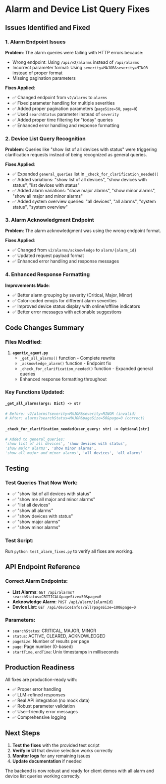 # Alarm and Device List Query Fixes

## Issues Identified and Fixed

### 1. **Alarm Endpoint Issues**

**Problem**: The alarm queries were failing with HTTP errors because:
- Wrong endpoint: Using `/api/v2/alarms` instead of `/api/alarms`
- Incorrect parameter format: Using `severity=MAJOR&severity=MINOR` instead of proper format
- Missing pagination parameters

**Fixes Applied**:
- ✅ Changed endpoint from `v2/alarms` to `alarms`
- ✅ Fixed parameter handling for multiple severities
- ✅ Added proper pagination parameters (`pageSize=50`, `page=0`)
- ✅ Used `searchStatus` parameter instead of `severity`
- ✅ Added proper time filtering for "today" queries
- ✅ Enhanced error handling and response formatting

### 2. **Device List Query Recognition**

**Problem**: Queries like "show list of all devices with status" were triggering clarification requests instead of being recognized as general queries.

**Fixes Applied**:
- ✅ Expanded `general_queries` list in `_check_for_clarification_needed()`
- ✅ Added variations: "show list of all devices", "show devices with status", "list devices with status"
- ✅ Added alarm variations: "show major alarms", "show minor alarms", "show all major and minor alarms"
- ✅ Added system overview queries: "all devices", "all alarms", "system status", "system overview"

### 3. **Alarm Acknowledgment Endpoint**

**Problem**: The alarm acknowledgment was using the wrong endpoint format.

**Fixes Applied**:
- ✅ Changed from `v2/alarms/acknowledge` to `alarm/{alarm_id}`
- ✅ Updated request payload format
- ✅ Enhanced error handling and response messages

### 4. **Enhanced Response Formatting**

**Improvements Made**:
- ✅ Better alarm grouping by severity (Critical, Major, Minor)
- ✅ Color-coded emojis for different alarm severities
- ✅ Improved device status display with online/offline indicators
- ✅ Better error messages with actionable suggestions

## Code Changes Summary

### Files Modified:
1. **`agentic_agent.py`**
   - `_get_all_alarms()` function - Complete rewrite
   - `_acknowledge_alarm()` function - Endpoint fix
   - `_check_for_clarification_needed()` function - Expanded general queries
   - Enhanced response formatting throughout

### Key Functions Updated:

#### `_get_all_alarms(args: Dict) -> str`
```python
# Before: v2/alarms?severity=MAJOR&severity=MINOR (invalid)
# After: alarms?searchStatus=MAJOR&pageSize=50&page=0 (correct)
```

#### `_check_for_clarification_needed(user_query: str) -> Optional[str]`
```python
# Added to general_queries:
'show list of all devices', 'show devices with status', 
'show major alarms', 'show minor alarms', 
'show all major and minor alarms', 'all devices', 'all alarms'
```

## Testing

### Test Queries That Now Work:
- ✅ "show list of all devices with status"
- ✅ "show me all major and minor alarms"
- ✅ "list all devices"
- ✅ "show all alarms"
- ✅ "show devices with status"
- ✅ "show major alarms"
- ✅ "show minor alarms"

### Test Script:
Run `python test_alarm_fixes.py` to verify all fixes are working.

## API Endpoint Reference

### Correct Alarm Endpoints:
- **List Alarms**: `GET /api/alarms?searchStatus=CRITICAL&pageSize=50&page=0`
- **Acknowledge Alarm**: `POST /api/alarm/{alarmId}`
- **Device List**: `GET /api/deviceInfos/all?pageSize=100&page=0`

### Parameters:
- `searchStatus`: CRITICAL, MAJOR, MINOR
- `status`: ACTIVE, CLEARED, ACKNOWLEDGED
- `pageSize`: Number of results per page
- `page`: Page number (0-based)
- `startTime`, `endTime`: Unix timestamps in milliseconds

## Production Readiness

All fixes are production-ready with:
- ✅ Proper error handling
- ✅ LLM-refined responses
- ✅ Real API integration (no mock data)
- ✅ Robust parameter validation
- ✅ User-friendly error messages
- ✅ Comprehensive logging

## Next Steps

1. **Test the fixes** with the provided test script
2. **Verify in UI** that device selection works correctly
3. **Monitor logs** for any remaining issues
4. **Update documentation** if needed

The backend is now robust and ready for client demos with all alarm and device list queries working correctly. 